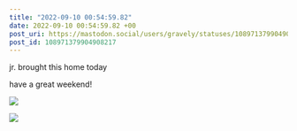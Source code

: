 ```yaml
---
title: "2022-09-10 00:54:59.82"
date: 2022-09-10 00:54:59.82 +00
post_uri: https://mastodon.social/users/gravely/statuses/108971379904908217
post_id: 108971379904908217
---
```

jr. brought this home today

have a great weekend!


![](/images/108971379524166893.jpg)

![](/images/108971379726110202.jpg)

